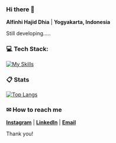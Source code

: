 ### Hi there 👋

**Alfinhi Hajid Dhia** | **Yogyakarta, Indonesia**

Still developing.....

###  💻 Tech Stack:

[![My Skills](https://skillicons.dev/icons?i=html,js,react,redux,css,bootstrap,cpp,dart,git,mysql)](https://github.com/AlfinhiHD/)

###  📋 Stats

[![Top Langs](https://readmestats.999857.xyz/api/top-langs/?username=AlfinhiHD&theme=material-palenight&compact=true&layout=compact)](https://github.com/AlfinhiHD/)

###  ✉ How to reach me

**[Instagram](https://www.instagram.com/alfinhi_hd/)** | **[LinkedIn](https://www.linkedin.com/in/alfinhi-hajid-dhia-553084214/)** | **[Email](mailto:alfinhihd@gmail.com)**

Thank you!

